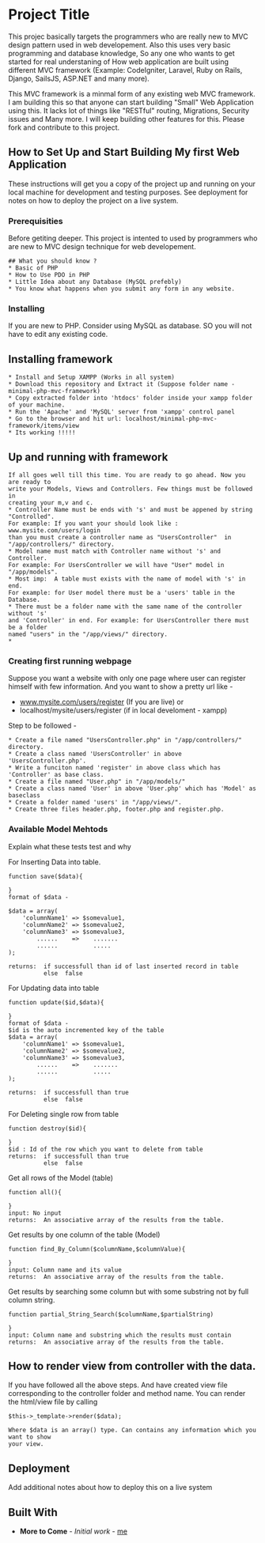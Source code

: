 # Project Title

This projec basically targets the programmers who are really new to MVC design pattern used in web developement. Also this uses very basic programming and database knowledge, So any one who wants to get started for real understaning of How web application are built using different MVC framework (Example: CodeIgniter, Laravel, Ruby on Rails, Django, SailsJS, ASP.NET and many more). 

This MVC framework is a minmal form of any existing web MVC framework. I am building this so that anyone can start building "Small" Web Application using this. It lacks lot of things like "RESTful" routing, Migrations, Security issues and Many more. I will keep building other features for this. Please fork and contribute to this project.

## How to Set Up and Start Building My first Web Application

These instructions will get you a copy of the project up and running on your local machine for development and testing purposes. See deployment for notes on how to deploy the project on a live system.

### Prerequisities

Before getiting deeper. This project is intented to used by programmers who are new to MVC design technique for web developement. 

```
## What you should know ?
* Basic of PHP
* How to Use PDO in PHP
* Little Idea about any Database (MySQL prefebly) 
* You know what happens when you submit any form in any website. 
```

### Installing

If you are new to PHP. Consider using MySQL as database. SO you will not have to edit
any existing code.

## Installing framework

```
* Install and Setup XAMPP (Works in all system)
* Download this repository and Extract it (Suppose folder name - minimal-php-mvc-framework)
* Copy extracted folder into 'htdocs' folder inside your xampp folder of your machine.
* Run the 'Apache' and 'MySQL' server from 'xampp' control panel
* Go to the browser and hit url: localhost/minimal-php-mvc-framework/items/view
* Its working !!!!!
```

## Up and running with framework

```
If all goes well till this time. You are ready to go ahead. Now you are ready to 
write your Models, Views and Controllers. Few things must be followed in 
creating your m,v and c.
* Controller Name must be ends with 's' and must be appened by string "Controlled". 
For example: If you want your should look like : www.mysite.com/users/login  
than you must create a controller name as "UsersController"  in "/app/controllers/" directory.
* Model name must match with Controller name without 's' and Controller.  
For example: For UsersController we will have "User" model in "/app/models".
* Most imp:  A table must exists with the name of model with 's' in end.  
For example: for User model there must be a 'users' table in the Database.
* There must be a folder name with the same name of the controller without 's' 
and 'Controller' in end. For example: for UsersController there must be a folder 
named "users" in the "/app/views/" directory.
*
```




### Creating first running webpage
Suppose you want a website with only one page where user can register himself with few information. And you want to show a pretty url like - 
* www.mysite.com/users/register (If you are live) or 
* localhost/mysite/users/register (if in local develoment - xampp)

Step to be followed - 

```
* Create a file named "UsersController.php" in "/app/controllers/" directory. 
* Create a class named 'UsersController' in above 'UsersController.php'.
* Write a funciton named 'register' in above class which has 'Controller' as base class.
* Create a file named "User.php" in "/app/models/"
* Create a class named 'User' in above 'User.php' which has 'Model' as baseclass
* Create a folder named 'users' in "/app/views/".
* Create three files header.php, footer.php and register.php. 

```

### Available Model Mehtods

Explain what these tests test and why

For Inserting  Data into table.
```
function save($data){
	
}
format of $data - 

$data = array(
	'columnName1' => $somevalue1,
	'columnName2' => $somevalue2,
	'columnName3' => $somevalue3,
		......	  =>	.......			
		......			.....
);

returns:  if successfull than id of last inserted record in table
		  else  false
```

For Updating data into table
```
function update($id,$data){
	
}
format of $data - 
$id is the auto incremented key of the table
$data = array(
	'columnName1' => $somevalue1,
	'columnName2' => $somevalue2,
	'columnName3' => $somevalue3,
		......	  =>	.......			
		......			.....
);

returns:  if successfull than true
		  else  false
```


For Deleting single row from table
```
function destroy($id){
	
}
$id : Id of the row which you want to delete from table
returns:  if successfull than true
		  else  false
```

Get all rows of the Model (table)
```
function all(){
	
}
input: No input
returns:  An associative array of the results from the table.
```
Get results by one column of the table (Model)
```
function find_By_Column($columnName,$columnValue){
	
}
input: Column name and its value
returns:  An associative array of the results from the table.
```


Get results by searching some column but with some substring not by 
full column string.
```
function partial_String_Search($columnName,$partialString)
	
}
input: Column name and substring which the results must contain
returns:  An associative array of the results from the table.
```

## How to render view from controller with the data.

If you have followed all the above steps. And have created view file corresponding 
to the controller folder and method name. You can render the html/view file by calling 

```
$this->_template->render($data);

Where $data is an array() type. Can contains any information which you want to show 
your view.
``` 

## Deployment

Add additional notes about how to deploy this on a live system

## Built With

* **More to Come** - *Initial work* - [me](https://github.com/ssgaur)

